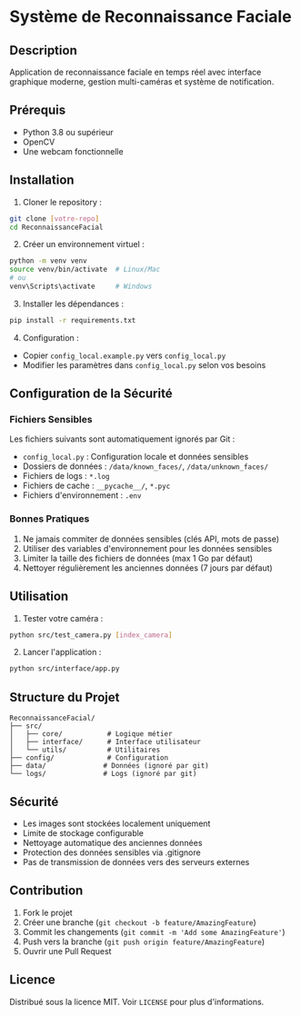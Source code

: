# Système de Reconnaissance Faciale

## Description
Application de reconnaissance faciale en temps réel avec interface graphique moderne, gestion multi-caméras et système de notification.

## Prérequis
- Python 3.8 ou supérieur
- OpenCV
- Une webcam fonctionnelle

## Installation

1. Cloner le repository :
```bash
git clone [votre-repo]
cd ReconnaissanceFacial
```

2. Créer un environnement virtuel :
```bash
python -m venv venv
source venv/bin/activate  # Linux/Mac
# ou
venv\Scripts\activate     # Windows
```

3. Installer les dépendances :
```bash
pip install -r requirements.txt
```

4. Configuration :
- Copier `config_local.example.py` vers `config_local.py`
- Modifier les paramètres dans `config_local.py` selon vos besoins

## Configuration de la Sécurité

### Fichiers Sensibles
Les fichiers suivants sont automatiquement ignorés par Git :
- `config_local.py` : Configuration locale et données sensibles
- Dossiers de données : `/data/known_faces/`, `/data/unknown_faces/`
- Fichiers de logs : `*.log`
- Fichiers de cache : `__pycache__/`, `*.pyc`
- Fichiers d'environnement : `.env`

### Bonnes Pratiques
1. Ne jamais commiter de données sensibles (clés API, mots de passe)
2. Utiliser des variables d'environnement pour les données sensibles
3. Limiter la taille des fichiers de données (max 1 Go par défaut)
4. Nettoyer régulièrement les anciennes données (7 jours par défaut)

## Utilisation

1. Tester votre caméra :
```bash
python src/test_camera.py [index_camera]
```

2. Lancer l'application :
```bash
python src/interface/app.py
```

## Structure du Projet
```
ReconnaissanceFacial/
├── src/
│   ├── core/           # Logique métier
│   ├── interface/      # Interface utilisateur
│   └── utils/          # Utilitaires
├── config/             # Configuration
├── data/              # Données (ignoré par git)
└── logs/              # Logs (ignoré par git)
```

## Sécurité
- Les images sont stockées localement uniquement
- Limite de stockage configurable
- Nettoyage automatique des anciennes données
- Protection des données sensibles via .gitignore
- Pas de transmission de données vers des serveurs externes

## Contribution
1. Fork le projet
2. Créer une branche (`git checkout -b feature/AmazingFeature`)
3. Commit les changements (`git commit -m 'Add some AmazingFeature'`)
4. Push vers la branche (`git push origin feature/AmazingFeature`)
5. Ouvrir une Pull Request

## Licence
Distribué sous la licence MIT. Voir `LICENSE` pour plus d'informations.
